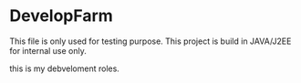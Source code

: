 # DevelopFarm
This file is only used for testing purpose.
This project is build in JAVA/J2EE for internal use only.

this is my debveloment roles.
